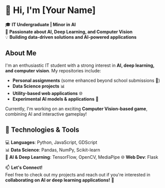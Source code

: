

# 👋 Hi, I'm [Your Name]  

🎓 **IT Undergraduate | Minor in AI**  
🚀 **Passionate about AI, Deep Learning, and Computer Vision**  
💡 **Building data-driven solutions and AI-powered applications**  

## About Me  
I'm an enthusiastic IT student with a strong interest in **AI, deep learning, and computer vision**. My repositories include:  
- **Personal assignments** (some enhanced beyond school submissions 🚀)  
- **Data Science projects** 📊  
- **Utility-based web applications** 🌐  
- **Experimental AI models & applications** 🤖  

Currently, I'm working on an exciting **Computer Vision-based game**, combining AI and interactive gameplay!  

## 🔧 Technologies & Tools  
💻 **Languages**: Python, JavaScript, GDScript  
📊 **Data Science**: Pandas, NumPy, Scikit-learn  
🧠 **AI & Deep Learning**: TensorFlow, OpenCV, MediaPipe 
🌐 **Web Dev**: Flask

📫 **Let's Connect!**  
Feel free to check out my projects and reach out if you're interested in **collaborating on AI or deep learning applications!** 🚀  
